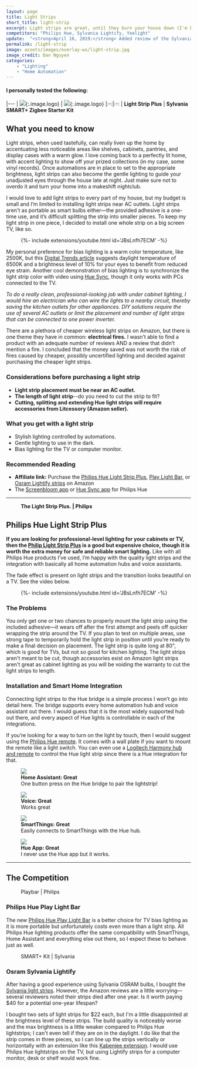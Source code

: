 ```yaml
---
layout: page
title: Light Strips
short_title: light-strip
excerpt: Light strips are great, until they burn your house down (I'm kidding, sort of).
competitors: "Philips Hue, Sylvania Lightify, Yeelight"
update:  "<strong>April 16, 2019:</strong> Added review of the Sylvania OSRAM SMART+ Light Strip."
permalink: /light-strip
image: assets/images/overlay-ws/light-strip.jpg
image_credit: Dan Nguyen
categories: 
    - "Lighting"
    - "Home Automation"
---
```


<!--more-->

#### I personally tested the following:

|---
| ![](assets\images\logo\philips-hue.png){:.image.logo} | ![](assets\images\logo\osram.png){:.image.logo} 
|:-:|:-:
| **Light Strip Plus** | **Sylvania SMART+ Zigbee Starter Kit**


## What you need to know

Light strips, when used tastefully, can really liven up the home by accentuating less noticeable areas like shelves, cabinets, pantries, and display cases with a warm glow. I love coming back to a perfectly lit home, with accent lighting to show off your prized collections (in my case, some vinyl records). Once automations are in place to set to the appropriate brightness, light strips can also become the gentle lighting to guide your unadjusted eyes through the house late at night. Just make sure not to overdo it and turn your home into a makeshift nightclub. 

I would love to add light strips to every part of my house, but my budget is small and I’m limited to installing light strips near AC outlets. Light strips aren't as portable as smart bulbs either—the provided adhesive is a one-time use, and it’s difficult splitting the strip into smaller pieces. To keep my light strip in one piece, I decided to install one whole strip on a big screen TV, like so.

<figure class="align-center">
  <div class="container">
   {%- include extensions/youtube.html id='JBsLnfh7ECM' -%}
  </div>
  <figcaption></figcaption> 
</figure>
<p></p>

My personal preference for bias lighting is a warm color temperature, like 2500K, but this [Digital Trends article](https://www.digitaltrends.com/home-theater/bias-lighting-for-tv/) suggests daylight temperature of 6500K and a brightness level of 10% for your eyes to benefit from reduced eye strain. Another cool demonstration of bias lighting is to synchronize the light strip color with video using [Hue Sync](https://www2.meethue.com/en-us/entertainment/hue-sync), though it only works with PCs connected to the TV.

<p class="box">
<i>To do a really clean, professional-looking job with under cabinet lighting, I would hire an electrician who can wire the lights to a nearby circuit, thereby saving the kitchen outlets for other appliances. DIY solutions require the use of several AC outlets or limit the placement and  number of light strips that can be connected to one power inverter.</i></p>

There are a plethora of cheaper wireless light strips on Amazon, but there is one theme they have in common: **electrical fires.** I wasn’t able to find a product with an adequate number of reviews AND a review that didn’t mention a fire. I concluded that the money saved was not worth the risk of fires caused by cheaper, possibly uncertified lighting and decided against purchasing the cheaper light strips.

### Considerations before purchasing a light strip

<ul class="alt">
  <li><strong>Light strip placement must be near an AC outlet.</strong></li>
  <li><strong>The length of light strip</strong>--do you need to cut the strip to fit?</li>
  <li><strong>Cutting, splitting and extending Hue light strips will require accessories from Litcessory (Amazon seller).</strong></li>
</ul>


### What you get with a light strip

<ul class="alt">
  <li>Stylish lighting controlled by automations.</li>
  <li> Gentle lighting to use in the dark.</li>
  <li>Bias lighting for the TV or computer monitor.</li>
</ul>

### Recommended Reading

<ul class="alt">
  <li><strong>Affiliate link:</strong> Purchase the <a href="https://amzn.to/2WOFaFv">Philips Hue Light Strip Plus</a>, <a href="https://amzn.to/2INwyw5">Play Light Bar</a>, or <a href="https://amzn.to/2J5Wv9h">Osram Lightify strips</a> on Amazon</li>
  <li>The <a href="http://www.screenbloom.com/">Screenbloom app</a> or <a href="https://www2.meethue.com/en-us/entertainment/hue-sync">Hue Sync app</a> for Philips Hue</li>
</ul>

<!-- Product Review section -->
<hr class="major" />

<figure class="align-left">
  <img src="assets\images\product-photo\philips-hue-lightstrip.jpg" alt=""/>
  <figcaption>
    <strong>The Light Strip Plus. |  Philips</strong>
  </figcaption>
</figure>

## Philips Hue Light Strip Plus

**If you are looking for professional-level lighting for your cabinets or TV, then the [Philip Light Strip Plus](https://amzn.to/2PzEEJ8) is a good but expensive choice, though it is worth the extra money for safe and reliable smart lighting.** Like with all Philips Hue products I’ve used, I’m happy with the quality light strips and the integration with basically all home automation hubs and voice assistants.

The fade effect is present on light strips and the transition looks beautiful on a TV. See the video below.

<figure class="align-center">
  <div class="container">
   {%- include extensions/youtube.html id='JBsLnfh7ECM' -%}
  </div>
  <figcaption></figcaption> 
</figure>
<p></p>

### The Problems

You only get one or two chances to properly mount the light strip using the included adhesive—it wears off after the first attempt and peels off quicker wrapping the strip around the TV. If you plan to test on multiple areas, use strong tape to temporarily hold the light strip in position until you’re ready to make a final decision on placement. The light strip is quite long at 80", which is good for TVs, but not so good for kitchen lighting. The light strips aren't meant to be cut, though accessories exist on Amazon light strips aren't great as cabinet lighting as you will be voiding the warranty to cut the light strips to length. 

### Installation and Smart Home Integration
Connecting light strips to the Hue bridge is a simple process I won’t go into detail here. The bridge supports every home automation hub and voice assistant out there. I would guess that it is the most widely supported hub out there, and every aspect of Hue lights is controllable in each of the integrations.

If you’re looking for a way to turn on the light by touch, then I would suggest using the [Philips Hue remote](https://amzn.to/2ZMiuYT). It comes with a wall plate if you want to mount the remote like a light switch.  You can even use a [Logitech Harmony hub and remote](https://amzn.to/2XYEUEB) to control the Hue light strip since there is a Hue integration for that.

<div class="row">
	<!-- Break -->
	<div class="6u 12u$(medium)">
	  <figure class="fourthtest">
        <img src="assets/images/integrations/na.png" />
        <figcaption>
          <strong>Home Assistant: Great</strong><br>One button press on the Hue bridge to pair the lightstrip!
        </figcaption>
      </figure>
	</div>
	<div class="6u 12u$(medium)">
      <figure class="fourthtest">
       <img src="assets/images/integrations/google-home.png" />
       <figcaption>
         <strong>Voice: Great</strong><br>Works great
       </figcaption>
      </figure>
	</div>
</div>

<div class="row">
	<!-- Break -->
	<div class="6u 12u$(medium)">
      <figure class="fourthtest">
      <img src="assets/images/integrations/philips-lightstrip-st.png" />
      <figcaption>
      <strong>SmartThings: Great</strong><br> Easily connects to SmartThings with the Hue hub.
      </figcaption>
      </figure>
	</div>
	<div class="6u 12u$(medium)">
      <figure class="fourthtest">
       <img src="assets/images/integrations/na.png"  />
       <figcaption>
         <strong>Hue App: Great</strong><br>I never use the Hue app but it works.
       </figcaption>
      </figure>
	</div>
</div>
<p></p>


<!-- Product Review section -->
<hr class="minor" />

## The Competition

<div class="row">
    <div class="6u 12u$(small)">
      <figure class="align-left">
          <img src="assets\images\product-photo\philips-hue-playbar.jpg" alt=""/>
        <figcaption> Playbar | Philips</figcaption>
      </figure>
      <h3>Philips Hue Play Light Bar</h3>
      <p>The new <a href="https://amzn.to/2INwyw5">Philips Hue Play Light Bar</a> is a better choice for TV bias lighting as it is more portable but unfortunately costs even more than a light strip. All Philips Hue lighting products offer the same compatibility with SmartThings, Home Assistant and everything else out there, so I expect these to behave just as well.</p>
    </div>
    <div class="6u$ 12u$(small)">
      <figure class="align-left">
          <img src="assets\images\product-photo\osram-strip.jpg" alt=""/>
        <figcaption> SMART+ Kit | Sylvania</figcaption>
      </figure>
    	<h3>Osram Sylvania Lightify</h3>
    	<p>After having a good experience using Sylvania OSRAM bulbs, I bought the <a href="https://amzn.to/2J5Wv9h">Sylvania light strips</a>. However, the Amazon reviews are a little worrying—several reviewers noted their strips died after one year. Is it worth paying $40 for a potential one-year  lifespan?</p>
    	<p>I bought two sets of light strips for $22 each, but I'm a little disappointed at the brightness level of these strips. The build quality is noticeably worse and the max brightness is a little weaker compared to Philips Hue lightstrips; I can't even tell if they are on in the daylight. I do like that the strip comes in three pieces, so I can line up the strips vertically or horizontally with an extension like this <a href="https://amzn.to/2XSVzJD">Kabenjee extension</a>. I would use Philips Hue lightstrips on the TV, but using Lightify strips for a computer monitor, desk or shelf would work fine.</p>
    </div>
</div>
